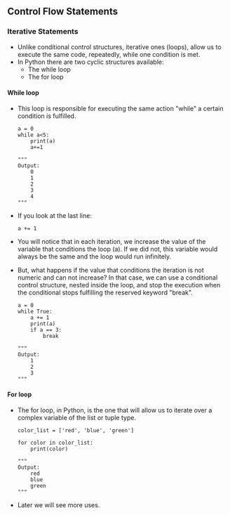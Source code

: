 ## Control Flow Statements

### Iterative Statements

- Unlike conditional control structures, iterative ones (loops), allow us to execute the same code, repeatedly, while one condition is met.
- In Python there are two cyclic structures available:
    - The while loop
    - The for loop

#### While loop   

- This loop is responsible for executing the same action "while" a certain condition is fulfilled.

    ```
    a = 0
    while a<5:
        print(a)
        a+=1
    
    """
    Output:
        0
        1
        2
        3
        4
    """
    ```

- If you look at the last line:

    ```
    a += 1
    ```

- You will notice that in each iteration, we increase the value of the variable that conditions the loop (a). If we did not, this variable would always be the same and the loop would run infinitely.
- But, what happens if the value that conditions the iteration is not numeric and can not increase? In that case, we can use a conditional control structure, nested inside the loop, and stop the execution when the conditional stops fulfilling the reserved keyword "break".
    
    ```
    a = 0
    while True:
        a += 1
        print(a)
        if a == 3:
            break
            
    """
    Output:
        1
        2
        3
    """
    ```

#### For loop 

- The for loop, in Python, is the one that will allow us to iterate over a complex variable of the list or tuple type.

    ```
    color_list = ['red', 'blue', 'green']
    
    for color in color_list:
        print(color)
    
    """
    Output:
        red
        blue
        green
    """
    ```
    
- Later we will see more uses.